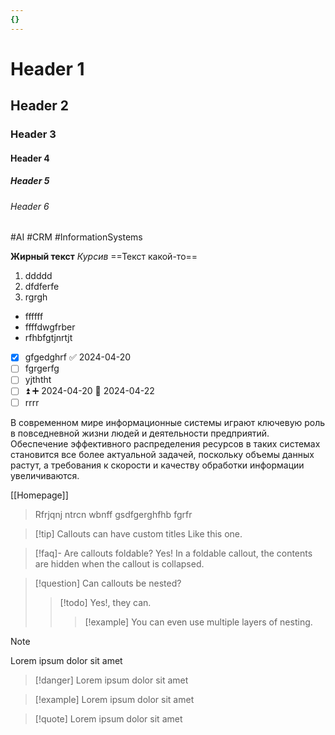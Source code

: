 ```yaml
---
{}
---
```


# Header 1
## Header 2
### Header 3
#### Header 4
##### Header 5
###### Header 6

#AI #CRM #InformationSystems 

**Жирный текст**
*Курсив*
==Текст какой-то==

1. ddddd
2. dfdferfe
3. rgrgh

- ffffff
- ffffdwgfrber
- rfhbfgtjnrtjt

- [x] gfgedghrf ✅ 2024-04-20
- [ ] fgrgerfg
- [ ] yjththt
- [ ]  ⏫ ➕ 2024-04-20 📅 2024-04-22
- [ ] rrrr

В современном мире информационные системы играют ключевую роль в повседневной жизни людей и деятельности предприятий. Обеспечение эффективного распределения ресурсов в таких системах становится все более актуальной задачей, поскольку объемы данных растут, а требования к скорости и качеству обработки информации увеличиваются.

[[Homepage]]

>Rfrjqnj ntrcn wbnff
>gsdfgerghfhb
>fgrfr

> [!tip] Callouts can have custom titles
> Like this one.

> [!faq]- Are callouts foldable?
> Yes! In a foldable callout, the contents are hidden when the callout is collapsed.

> [!question] Can callouts be nested?
> > [!todo] Yes!, they can.
> > > [!example]  You can even use multiple layers of nesting.

> [!note]
> Lorem ipsum dolor sit amet

> [!danger]
> Lorem ipsum dolor sit amet

> [!example]
> Lorem ipsum dolor sit amet

> [!quote]
> Lorem ipsum dolor sit amet

